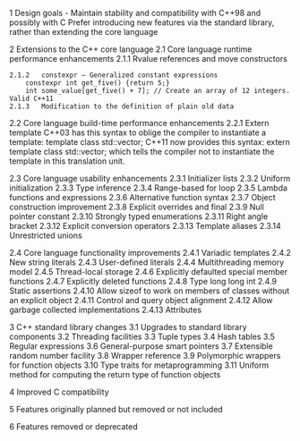 1	Design goals - 
  Maintain stability and compatibility with C++98 and possibly with C
  Prefer introducing new features via the standard library, rather than extending the core language
  

2	Extensions to the C++ core language
  2.1	Core language runtime performance enhancements
    2.1.1	Rvalue references and move constructors
      
    2.1.2	constexpr – Generalized constant expressions
        constexpr int get_five() {return 5;}
        int some_value[get_five() + 7]; // Create an array of 12 integers. Valid C++11
    2.1.3	Modification to the definition of plain old data
    
  2.2	Core language build-time performance enhancements
    2.2.1	Extern template
        C++03 has this syntax to oblige the compiler to instantiate a template:
        template class std::vector<MyClass>;
        C++11 now provides this syntax:
        extern template class std::vector<MyClass>;
        which tells the compiler not to instantiate the template in this translation unit.

  2.3	Core language usability enhancements
    2.3.1	Initializer lists
    2.3.2	Uniform initialization
    2.3.3	Type inference
    2.3.4	Range-based for loop
    2.3.5	Lambda functions and expressions
    2.3.6	Alternative function syntax
    2.3.7	Object construction improvement
    2.3.8	Explicit overrides and final
    2.3.9	Null pointer constant
    2.3.10	Strongly typed enumerations
    2.3.11	Right angle bracket
    2.3.12	Explicit conversion operators
    2.3.13	Template aliases
    2.3.14	Unrestricted unions

  2.4	Core language functionality improvements
    2.4.1	Variadic templates
    2.4.2	New string literals
    2.4.3	User-defined literals
    2.4.4	Multithreading memory model
    2.4.5	Thread-local storage
    2.4.6	Explicitly defaulted special member functions
    2.4.7	Explicitly deleted functions
    2.4.8	Type long long int
    2.4.9	Static assertions
    2.4.10	Allow sizeof to work on members of classes without an explicit object
    2.4.11	Control and query object alignment
    2.4.12	Allow garbage collected implementations
    2.4.13	Attributes

3	C++ standard library changes
  3.1	Upgrades to standard library components
  3.2	Threading facilities
  3.3	Tuple types
  3.4	Hash tables
  3.5	Regular expressions
  3.6	General-purpose smart pointers
  3.7	Extensible random number facility
  3.8	Wrapper reference
  3.9	Polymorphic wrappers for function objects
  3.10	Type traits for metaprogramming
  3.11	Uniform method for computing the return type of function objects

4	Improved C compatibility

5	Features originally planned but removed or not included

6	Features removed or deprecated

